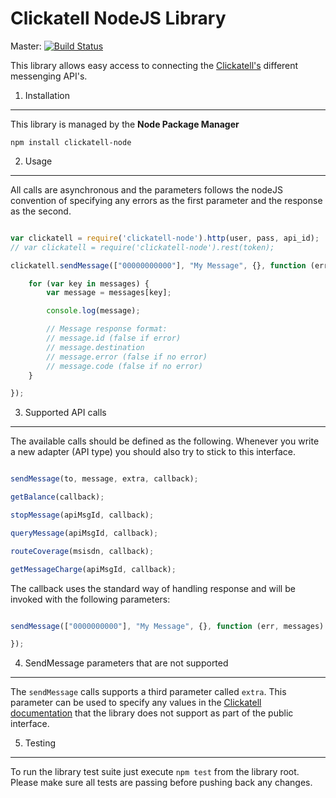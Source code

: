 Clickatell NodeJS Library
=========================================

Master: [![Build Status](https://secure.travis-ci.org/arcturial/clickatell-node.png?branch=master)](http://travis-ci.org/arcturial/clickatell)

This library allows easy access to connecting the [Clickatell's](http://www.clickatell.com) different messenging API's.


1. Installation
------------------

This library is managed by the **Node Package Manager**

`npm install clickatell-node`

2. Usage
------------------

All calls are asynchronous and the parameters follows the nodeJS convention of specifying any errors as the first parameter and the
response as the second.

```javascript

var clickatell = require('clickatell-node').http(user, pass, api_id);
// var clickatell = require('clickatell-node').rest(token);

clickatell.sendMessage(["00000000000"], "My Message", {}, function (err, messages) {

    for (var key in messages) {
        var message = messages[key];

        console.log(message);

        // Message response format:
        // message.id (false if error)
        // message.destination
        // message.error (false if no error)
        // message.code (false if no error)
    }

});

```


3. Supported API calls
------------------

The available calls should be defined as the following. Whenever you write a new adapter (API type) you should also try to stick
to this interface.

```javascript

sendMessage(to, message, extra, callback);

getBalance(callback);

stopMessage(apiMsgId, callback);

queryMessage(apiMsgId, callback);

routeCoverage(msisdn, callback);

getMessageCharge(apiMsgId, callback);

```

The callback uses the standard way of handling response and will be invoked with the following parameters:

```javascript

sendMessage(["0000000000"], "My Message", {}, function (err, messages) {

});

```

4. SendMessage parameters that are not supported
---------------

The `sendMessage` calls supports a third parameter called `extra`. This parameter can be used to specify any values in the [Clickatell documentation](http://www.clickatell.com) that the library does not support as part of the public interface.

5. Testing
---------------

To run the library test suite just execute `npm test` from the library root. Please make sure all tests are passing before pushing back any changes.